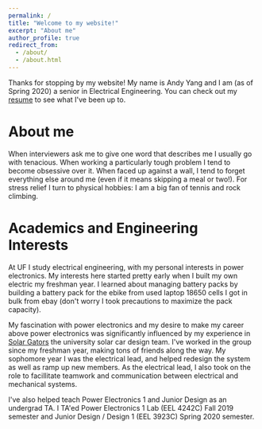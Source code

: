 ```yaml
---
permalink: /
title: "Welcome to my website!"
excerpt: "About me"
author_profile: true
redirect_from: 
  - /about/
  - /about.html
---
```



 Thanks for stopping by my website! My name is Andy Yang and I am (as of Spring 2020) a senior in Electrical Engineering. You can check out my [resume](/resume/) to see what I've been up to.


About me
======
When interviewers ask me to give one word that describes me I usually go with tenacious. When working a particularly tough problem I tend to become obsessive over it. When faced up against a wall, I tend to forget everything else around me (even if it means skipping a meal or two!). For stress relief I turn to physical hobbies: I am a big fan of tennis and rock climbing.


Academics and Engineering Interests
======
At UF I study electrical engineering, with my personal interests in power electronics. My interests here started pretty early when I built my own electric my freshman year. I learned about managing battery packs by building a battery pack for the ebike from used laptop 18650 cells I got in bulk from ebay (don't worry I took precautions to maximize the pack capacity). 

My fascination with power electronics and my desire to make my career above power electronics was significantly influenced by my experience in [Solar Gators](https://www.ufsolargators.org/) the university solar car design team. I've worked in the group since my freshman year, making tons of friends along the way. My sophomore year I was the electrical lead, and helped redesign the system as well as ramp up new members. As the electrical lead, I also took on the role to facillitate teamwork and communication between electrical and mechanical systems. 

I've also helped teach Power Electronics 1 and Junior Design as an undergrad TA. I TA'ed Power Electronics 1 Lab (EEL 4242C) Fall 2019 semester and Junior Design / Design 1 (EEL 3923C) Spring 2020 semester. 



